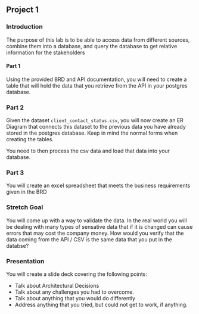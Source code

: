 ## Project 1

### Introduction
The purpose of this lab is to be able to access data from different sources, combine them into a database, and query the database to get relative information for the stakeholders

#### Part 1
Using the provided BRD and API documentation, you will need to create a table that will hold the data that you retrieve from the API in your postgres database. 


### Part 2
Given the dataset `client_contact_status.csv`, you will now create an ER Diagram that connects this dataset to the previous data you have already stored in the postgres database. Keep in mind the normal forms when creating the tables. 

You need to then process the csv data and load that data into your database. 

### Part 3
You will create an excel spreadsheet that meets the business requirements given in the BRD

### Stretch Goal
You will come up with a way to validate the data.  In the real world you will be dealing with many types of sensative data that if it is changed can cause errors that may cost the company money.  How would you verify that the data coming from the API / CSV is the same data that you put in the databse? 

### Presentation
You will create a slide deck covering the following points: 
- Talk about Architectural Decisions
- Talk about any challenges you had to overcome.
- Talk about anything that you would do differently
- Address anything that you tried, but could not get to work, if anything. 
